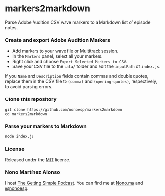 # markers2markdown
Parse Adobe Audition CSV wave markers to a Markdown list of episode notes.

### Create and export Adobe Audition Markers

- Add markers to your wave file or Multitrack session.
- In the `Markers` panel, select all your markers.
- Right click and choose `Export Selected Markers to CSV`.
- Save your CSV file to the `data/` folder and edit the `inputPath` of `index.js`.

If you `Name` and `Description` fields contain commas and double quotes, replace them in the CSV file to `(comma)` and `(opening-quotes)`, respectively, to avoid parsing errors.

### Clone this repository

	git clone https://github.com/nonoesp/markers2markdown
	cd markers2markdown

### Parse your markers to Markdown

	node index.js

### License

Released under the [MIT](https://github.com/nonoesp/markers2markdown/blob/master/LICENSE) license.

### Nono Martínez Alonso

I host [The Getting Simple Podcast](http://gettingsimple.com/podcast). You can find me at [Nono.ma](http://nono.ma/about) and [@nonoesp](http://twitter.com/nonoesp).